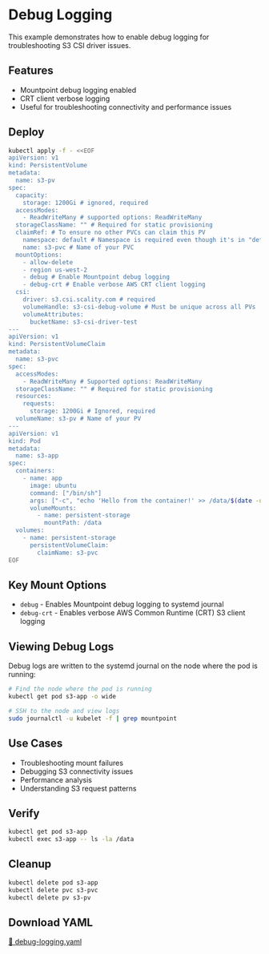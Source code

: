# Debug Logging

This example demonstrates how to enable debug logging for troubleshooting S3 CSI driver issues.

## Features

- Mountpoint debug logging enabled
- CRT client verbose logging
- Useful for troubleshooting connectivity and performance issues

## Deploy

```bash
kubectl apply -f - <<EOF
apiVersion: v1
kind: PersistentVolume
metadata:
  name: s3-pv
spec:
  capacity:
    storage: 1200Gi # ignored, required
  accessModes:
    - ReadWriteMany # supported options: ReadWriteMany
  storageClassName: "" # Required for static provisioning
  claimRef: # To ensure no other PVCs can claim this PV
    namespace: default # Namespace is required even though it's in "default" namespace.
    name: s3-pvc # Name of your PVC
  mountOptions:
    - allow-delete
    - region us-west-2
    - debug # Enable Mountpoint debug logging
    - debug-crt # Enable verbose AWS CRT client logging
  csi:
    driver: s3.csi.scality.com # required
    volumeHandle: s3-csi-debug-volume # Must be unique across all PVs
    volumeAttributes:
      bucketName: s3-csi-driver-test
---
apiVersion: v1
kind: PersistentVolumeClaim
metadata:
  name: s3-pvc
spec:
  accessModes:
    - ReadWriteMany # Supported options: ReadWriteMany
  storageClassName: "" # Required for static provisioning
  resources:
    requests:
      storage: 1200Gi # Ignored, required
  volumeName: s3-pv # Name of your PV
---
apiVersion: v1
kind: Pod
metadata:
  name: s3-app
spec:
  containers:
    - name: app
      image: ubuntu
      command: ["/bin/sh"]
      args: ["-c", "echo 'Hello from the container!' >> /data/$(date -u).txt; tail -f /dev/null"]
      volumeMounts:
        - name: persistent-storage
          mountPath: /data
  volumes:
    - name: persistent-storage
      persistentVolumeClaim:
        claimName: s3-pvc
EOF
```

## Key Mount Options

- `debug` - Enables Mountpoint debug logging to systemd journal
- `debug-crt` - Enables verbose AWS Common Runtime (CRT) S3 client logging

## Viewing Debug Logs

Debug logs are written to the systemd journal on the node where the pod is running:

```bash
# Find the node where the pod is running
kubectl get pod s3-app -o wide

# SSH to the node and view logs
sudo journalctl -u kubelet -f | grep mountpoint
```

## Use Cases

- Troubleshooting mount failures
- Debugging S3 connectivity issues
- Performance analysis
- Understanding S3 request patterns

## Verify

```bash
kubectl get pod s3-app
kubectl exec s3-app -- ls -la /data
```

## Cleanup

```bash
kubectl delete pod s3-app
kubectl delete pvc s3-pvc
kubectl delete pv s3-pv
```

## Download YAML

[📁 debug-logging.yaml](assets/debug-logging.yaml)
